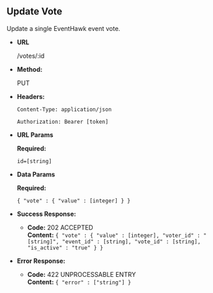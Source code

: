 **Update Vote**
----
  Update a single EventHawk event vote.

* **URL**

  /votes/:id

* **Method:**
  
  PUT

* **Headers:**

  `Content-Type: application/json`

  `Authorization: Bearer [token]`

*  **URL Params**

   **Required:**
    
   `id=[string]`
 
* **Data Params**

   **Required:**
 
   `{ "vote" : { "value" : [integer] } }`

* **Success Response:**

  * **Code:** 202 ACCEPTED <br />
    **Content:** `{ "vote" : { "value" : [integer], "voter_id" : "[string]", "event_id" : [string], "vote_id" : [string], "is_active" : "true" } }`
 
* **Error Response:**

  * **Code:** 422 UNPROCESSABLE ENTRY <br />
    **Content:** `{ "error" : ["string"] }`
